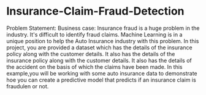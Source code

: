 # Insurance-Claim-Fraud-Detection
Problem Statement: Business case:  Insurance fraud is a huge problem in the industry. It's difficult to identify fraud claims. Machine Learning is in a unique position to help the Auto Insurance industry with this problem. In this project, you are provided a dataset which has the details of the insurance policy along with the customer details. It also has the details of the insurance policy along with the customer details. It also has the details of the accident on the basis of which the claims have been made. In this example,you will be working with some auto insurance data to demonstrate hoe you can create a predictive model that predicts if an insurance claim is fraudulen or not.
